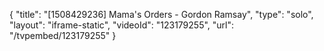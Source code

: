 {
    "title": "[1508429236] Mama's Orders - Gordon Ramsay",
    "type": "solo",
    "layout": "iframe-static",
    "videoId": "123179255",
    "url": "\/tvpembed\/123179255"
}
